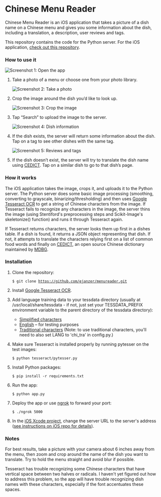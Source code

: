 # Chinese Menu Reader

Chinese Menu Reader is an iOS application that takes a picture of a dish name on a Chinese menu and gives you some information about the dish, including a translation, a description, user reviews and tags.

This repository contains the code for the Python server. For the iOS application, [check out this repository](https://github.com/ejanzer/menureader_ios).

### How to use it
![Screenshot 1: Open the app](https://raw.githubusercontent.com/ejanzer/menureader/master/screenshots/app1.jpg)

1. Take a photo of a menu or choose one from your photo library.

    ![Screenshot 2: Take a photo](https://raw.githubusercontent.com/ejanzer/menureader/master/screenshots/app2.jpg)

2. Crop the image around the dish you’d like to look up.

    ![Screenshot 3: Crop the image](https://raw.githubusercontent.com/ejanzer/menureader/master/screenshots/app3.jpg)

3. Tap “Search” to upload the image to the server.

    ![Screenshot 4: Dish information](https://raw.githubusercontent.com/ejanzer/menureader/master/screenshots/app4.jpg)

4. If the dish exists, the server will return some information about the dish. Tap on a tag to see other dishes with the same tag.

    ![Screenshot 5: Reviews and tags](https://raw.githubusercontent.com/ejanzer/menureader/master/screenshots/app5.jpg)

5. If the dish doesn’t exist, the server will try to translate the dish name using [CEDICT](http://cc-cedict.org/wiki/). Tap on a similar dish to go to that dish’s page.

### How it works

The iOS application takes the image, crops it, and uploads it to the Python server. The Python server does some basic image processing (smoothing, converting to grayscale, binarizing/thresholding) and then uses [Google Tesseract OCR](https://code.google.com/p/tesseract-ocr/) to get a string of Chinese characters from the image. If Tesseract fails to recognize any characters in the image, the server thins the image (using Stentiford's preprocessing steps and Scikit-Image's skeletonize() function) and runs it through Tesseract again. 

If Tesseract returns characters, the server looks them up first in a dishes table. If a dish is found, it returns a JSON object representing that dish. If not, it attempts to translate the characters relying first on a list of common food words and finally on [CEDICT](http://cc-cedict.org/wiki/), an open source Chinese dictionary maintained by [MDBG](http://www.mdbg.net/).

### Installation

1. Clone the repository:

    <code>$ git clone https://github.com/ejanzer/menureader.git</code>

2. Install [Google Tesseract OCR](https://code.google.com/p/tesseract-ocr/).

3. Add language training data to your tessdata directory (usually at /usr/local/share/tessdata - if not, just set your TESSDATA_PREFIX environment variable to the parent directory of the tessdata directory):

    * [Simplified characters](https://tesseract-ocr.googlecode.com/files/chi_sim.traineddata.gz)
    * [English](https://tesseract-ocr.googlecode.com/files/tesseract-ocr-3.02.eng.tar.gz) – for testing purposes
    * [Traditional characters](https://tesseract-ocr.googlecode.com/files/chi_tra.traineddata.gz) (Note: to use traditional characters, you'll need to also set LANG to 'chi_tra' in config.py.)

4. Make sure Tesseract is installed properly by running pytesser on the test images:

    <code>$ python tesseract/pytesser.py</code>

5. Install Python packages:

    <code>$ pip install -r requirements.txt</code>

6. Run the app:

    <code>$ python app.py</code>

7. Deploy the app or use [ngrok](https://ngrok.com/) to forward your port:

    <code>$ ./ngrok 5000</code>

8. In the [iOS Xcode project](https://github.com/ejanzer/menureader_ios), change the server URL to the server's address ([see instructions on iOS repo for details](https://github.com/ejanzer/menureader_ios)).

### Notes

For best results, take a picture with your camera about 6 inches away from the menu, then zoom and crop around the name of the dish you want to translate. Try to hold the menu straight and avoid blur if possible.

Tesseract has trouble recognizing some Chinese characters that have vertical space between two halves or radicals. I haven't yet figured out how to address this problem, so the app will have trouble recognizing dish names with these characters, especially if the font accentuates these spaces.



